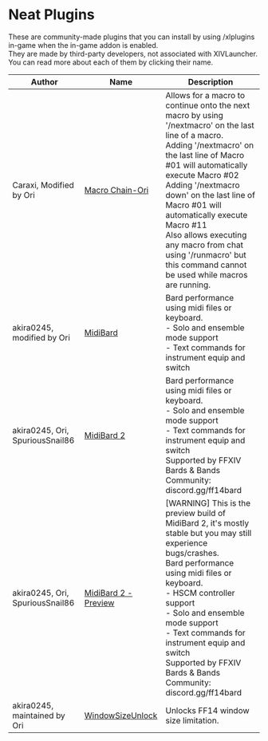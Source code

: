 # Neat Plugins

These are community-made plugins that you can install by using /xlplugins in-game when the in-game addon is enabled.
<br>
They are made by third-party developers, not associated with XIVLauncher. You can read more about each of them by clicking their name.


| Author | Name | Description |
|---------------|---------------|-----------------|
| Caraxi, Modified by Ori | [Macro Chain-Ori](https://github.com/reckhou/MacroChain/tree/PartyChatCommands) | Allows for a macro to continue onto the next macro by using '/nextmacro' on the last line of a macro.<br>Adding '/nextmacro' on the last line of Macro #01 will automatically execute Macro #02<br>Adding '/nextmacro down' on the last line of Macro #01 will automatically execute Macro #11<br>Also allows executing any macro from chat using '/runmacro' but this command cannot be used while macros are running. |
| akira0245, modified by Ori | [MidiBard](https://midibard.crd.co/) | Bard performance using midi files or keyboard.<br>- Solo and ensemble mode support<br>- Text commands for instrument equip and switch |
| akira0245, Ori, SpuriousSnail86 | [MidiBard 2](https://github.com/reckhou/MidiBard2) | Bard performance using midi files or keyboard.<br>- Solo and ensemble mode support<br>- Text commands for instrument equip and switch<br>Supported by FFXIV Bards & Bands Community: discord.gg/ff14bard |
| akira0245, Ori, SpuriousSnail86 | [MidiBard 2 - Preview](https://github.com/reckhou/MidiBard2) | [WARNING] This is the preview build of MidiBard 2, it's mostly stable but you may still experience bugs/crashes.<br>Bard performance using midi files or keyboard.<br>- HSCM controller support<br>- Solo and ensemble mode support<br>- Text commands for instrument equip and switch<br>Supported by FFXIV Bards & Bands Community: discord.gg/ff14bard |
| akira0245, maintained by Ori | [WindowSizeUnlock](https://github.com/reckhou/DalamudPlugins-Ori) | Unlocks FF14 window size limitation. |


